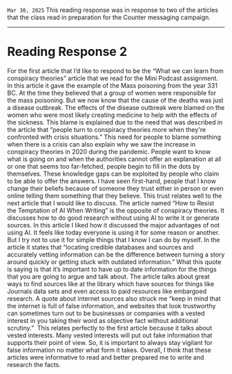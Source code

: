 `Mar 30, 2025`
This reading response was in response to two of the articles that the class read in preparation for the Counter messaging campaign. 

---
# Reading Response 2

For the first article that I’d like to respond to be the “What we can learn from conspiracy theories” article that we read for the Mini Podcast assignment. In this article it gave the example of the Mass poisoning from the year 331 BC. At the time they believed that a group of women were responsible for the mass poisoning. But we now know that the cause of the deaths was just a disease outbreak. The effects of the disease outbreak were blamed on the women who were most likely creating medicine to help with the effects of the sickness. This blame is explained due to the need that was described in the article that “people turn to conspiracy theories more when they're confronted with crisis situations.” This need for people to blame something when there is a crisis can also explain why we saw the increase in conspiracy theories in 2020 during the pandemic. People want to know what is going on and when the authorities cannot offer an explanation at all or one that seems too far-fetched, people begin to fill in the dots by themselves. These knowledge gaps can be exploited by people who claim to be able to offer the answers. I have seen first-hand, people that I know change their beliefs because of someone they trust either in person or even online telling them something that they believe. This trust relates well to the next article that I would like to discuss. The article named “How to Resist the Temptation of AI When Writing” is the opposite of conspiracy theories. It discusses how to do good research without using AI to write it or generate sources. In this article I liked how it discussed the major advantages of not using AI. It feels like today everyone is using it for some reason or another. But I try not to use it for simple things that I know I can do by myself. In the article it states that “locating credible databases and sources and accurately vetting information can be the difference between turning a story around quickly or getting stuck with outdated information.” What this quote is saying is that it’s important to have up to date information for the things that you are going to argue and talk about. The article talks about great ways to find sources like at the library which have sources for things like Journals data sets and even access to paid resources like embargoed research. A quote about internet sources also struck me “keep in mind that the internet is full of false information, and websites that look trustworthy can sometimes turn out to be businesses or companies with a vested interest in you taking their word as objective fact without additional scrutiny.”  This relates perfectly to the first article because it talks about vested interests. Many vested interests will put out fake information that supports their point of view. So, it is important to always stay vigilant for false information no matter what form it takes. Overall, I think that these articles were informative to read and better prepared me to write and research the facts.